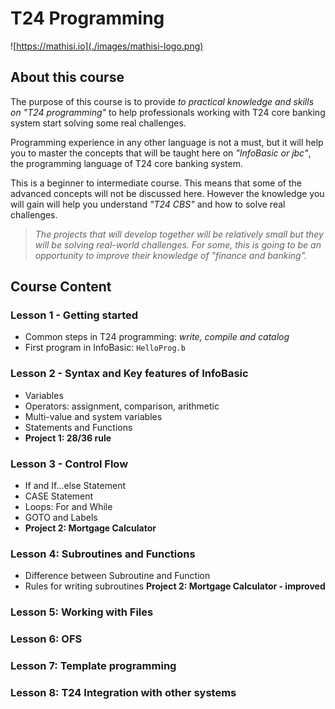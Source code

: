 # T24 Programming

![https://mathisi.io](./images/mathisi-logo.png)

## About this course

The purpose of this course is to provide _to practical knowledge and skills on "T24 programming"_ to help professionals working with T24 core banking system start solving some real challenges.

Programming experience in any other language is not a must, but it will help you to master the concepts that will be taught here on _"InfoBasic or jbc"_, the programming language of T24 core banking system.

This is a beginner to intermediate course. This means that some of the advanced concepts will not be discussed here. However the knowledge you will gain will help you understand _"T24 CBS"_ and how to solve real challenges.

> _The projects that will develop together will be relatively small but they will be solving real-world challenges. For some, this is going to be an opportunity to improve their knowledge of "finance and banking"._

## Course Content

### Lesson 1 - Getting started

- Common steps in T24 programming: _write, compile and catalog_
- First program in InfoBasic: `HelloProg.b`

### Lesson 2 - Syntax and Key features of InfoBasic

- Variables
- Operators: assignment, comparison, arithmetic
- Multi-value and system variables
- Statements and Functions
- **Project 1: 28/36 rule**

### Lesson 3 - Control Flow

- If and If...else Statement
- CASE Statement
- Loops: For and While
- GOTO and Labels
- **Project 2: Mortgage Calculator**

### Lesson 4: Subroutines and Functions

- Difference between Subroutine and Function
- Rules for writing subroutines
  **Project 2: Mortgage Calculator - improved**

### Lesson 5: Working with Files

### Lesson 6: OFS

### Lesson 7: Template programming

### Lesson 8: T24 Integration with other systems
